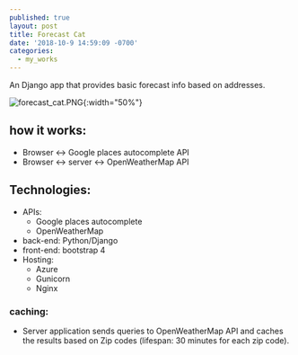 ```yaml
---
published: true
layout: post
title: Forecast Cat
date: '2018-10-9 14:59:09 -0700'
categories:
  - my_works
---
```



An Django app that provides basic forecast info based on addresses.

![forecast_cat.PNG]({{site.baseurl}}/assets/img/forecast_cat.PNG){:width="50%"}


## how it works:
- Browser <-> Google places autocomplete API
- Browser <-> server <-> OpenWeatherMap API

## Technologies:
- APIs:
  - Google places autocomplete
  - OpenWeatherMap
- back-end: Python/Django
- front-end: bootstrap 4
- Hosting:
  - Azure
  - Gunicorn
  - Nginx

### caching: 
- Server application sends queries to OpenWeatherMap API and caches the results based on Zip codes (lifespan: 30 minutes for each zip code).

